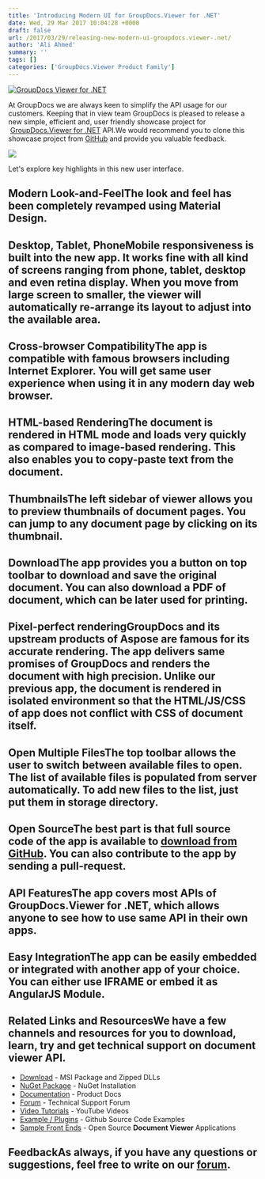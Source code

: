 ```yaml
---
title: 'Introducing Modern UI for GroupDocs.Viewer for .NET'
date: Wed, 29 Mar 2017 10:04:28 +0000
draft: false
url: /2017/03/29/releasing-new-modern-ui-groupdocs.viewer-.net/
author: 'Ali Ahmed'
summary: ''
tags: []
categories: ['GroupDocs.Viewer Product Family']
---
```


[![GroupDocs Viewer for .NET](https://blog.groupdocs.com/wp-content/uploads/sites/4/2016/11/groupdocs-viewer-net.png)](http://groupdocs.com/dot-net/document-viewer-library)

At GroupDocs we are always keen to simplify the API usage for our customers. Keeping that in view team GroupDocs is pleased to release a new simple, efficient and, user friendly showcase project for  [GroupDocs.Viewer for .NET](https://downloads.groupdocs.com/viewer/net/new-releases/groupdocs.viewer-for-.net-17.2.0/) API.We would recommend you to clone this showcase project from [GitHub](https://github.com/groupdocs-viewer/GroupDocs.Viewer-for-.NET/releases/tag/Modern.UI.v1.0) and provide you valuable feedback.

![](http://blog.groupdocs.com/wp-content/uploads/sites/4/2017/03/Screenshot_3.png)

Let's explore key highlights in this new user interface.

## Modern Look-and-FeelThe look and feel has been completely revamped using Material Design.

## Desktop, Tablet, PhoneMobile responsiveness is built into the new app. It works fine with all kind of screens ranging from phone, tablet, desktop and even retina display. When you move from large screen to smaller, the viewer will automatically re-arrange its layout to adjust into the available area.

## Cross-browser CompatibilityThe app is compatible with famous browsers including Internet Explorer. You will get same user experience when using it in any modern day web browser.

## HTML-based RenderingThe document is rendered in HTML mode and loads very quickly as compared to image-based rendering. This also enables you to copy-paste text from the document.

## ThumbnailsThe left sidebar of viewer allows you to preview thumbnails of document pages. You can jump to any document page by clicking on its thumbnail.

## DownloadThe app provides you a button on top toolbar to download and save the original document. You can also download a PDF of document, which can be later used for printing.

## Pixel-perfect renderingGroupDocs and its upstream products of Aspose are famous for its accurate rendering. The app delivers same promises of GroupDocs and renders the document with high precision. Unlike our previous app, the document is rendered in isolated environment so that the HTML/JS/CSS of app does not conflict with CSS of document itself.

## Open Multiple FilesThe top toolbar allows the user to switch between available files to open. The list of available files is populated from server automatically. To add new files to the list, just put them in storage directory.

## Open SourceThe best part is that full source code of the app is available to [download from GitHub](https://github.com/groupdocs-viewer/). You can also contribute to the app by sending a pull-request.

## API FeaturesThe app covers most APIs of GroupDocs.Viewer for .NET, which allows anyone to see how to use same API in their own apps.

## Easy IntegrationThe app can be easily embedded or integrated with another app of your choice. You can either use IFRAME or embed it as AngularJS Module.

## Related Links and ResourcesWe have a few channels and resources for you to download, learn, try and get technical support on **document viewer API**.

*   [Download](http://downloads.groupdocs.com/viewer/net "Download API") - MSI Package and Zipped DLLs
*   [NuGet Package](https://www.nuget.org/packages/groupdocs-viewer-dotnet/ "Install from NuGet Package") - NuGet Installation
*   [Documentation](https://docs.groupdocs.com/viewer/net "Document Viewer API Documentation ") - Product Docs
*   [Forum](http://groupdocs.com/Community/forums/groupdocs.viewer-product-family/4/showforum.aspx "Technical Support Forum") - Technical Support Forum
*   [Video Tutorials](https://www.youtube.com/channel/UCgO8dwgI5KAsQCVegviVXYA/playlists "GroupDocs.Viewer video tutorials") - YouTube Videos
*   [Example / Plugins](https://github.com/groupdocsviewer/GroupDocs_Viewer_NET "download example project and front ends") - Github Source Code Examples
*   [Sample Front Ends](https://github.com/groupdocs-viewer/ "Open Source Document Viewer Applications") - Open Source **Document Viewer** Applications

## FeedbackAs always, if you have any questions or suggestions, feel free to write on our [forum](http://groupdocs.com/Community/forums/groupdocs.viewer-product-family/4/showforum.aspx "Technical Support Forum").




